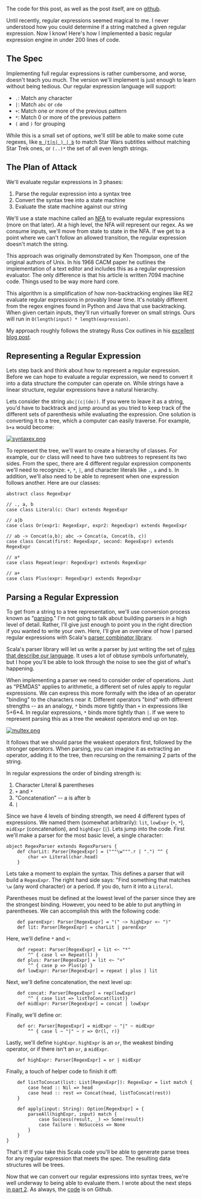 The code for this post, as well as the post itself, are on [github](https://github.com/rcoh/toyregex).

Until recently, regular expressions seemed magical to me. I never understood how you could determine if a string matched a given regular expression. Now I know! Here's how I implemented a basic regular expression engine in under 200 lines of code.
## The Spec ##
Implementing full regular expressions is rather cumbersome, and worse, doesn't teach you much. The version we'll implement is just enough to learn without being tedious. Our regular expression language will support:
* `.`: Match any character
* ``|``: Match ``abc`` or ``cde`` 
* ``+``: Match one or more of the previous pattern
* ``*``: Match 0 or more of the previous pattern
* ``(`` and ``)`` for grouping

While this is a small set of options, we'll still be able to make some cute regexes, like [``m (t|n| ) | b``](http://xkcd.com/1313/) to match Star Wars subtitles without matching Star Trek ones, or ``(..)*`` the set of all even length strings. 

## The Plan of Attack ##

We'll evaluate regular expressions in 3 phases:
1. Parse the regular expression into a syntax tree
2. Convert the syntax tree into a state machine
3. Evaluate the state machine against our string

We'll use a state machine called an [NFA](http://en.wikipedia.org/wiki/Nondeterministic_finite_automaton) to evaluate regular expressions (more on that later). At a high level, the NFA will represent our regex. As we consume inputs, we'll move from state to state in the NFA. If we get to a point where we can't follow an allowed transition, the regular expression doesn't match the string.

This approach was originally demonstrated by Ken Thompson, one of the original authors of Unix. In his 1968 CACM paper he outlines the implementation of a text editor and includes this as a regular expression evaluator. The only difference is that his article is written 7094 machine code. Things used to be way more hard core.

This algorithm is a simplification of how non-backtracking engines like RE2 evaluate regular expressions in provably linear time. It's notably different from the regex engines found in Python and Java that use backtracking. When given certain inputs, they'll run virtually forever on small strings. Ours will run in ``O(length(input) * length(expression)``.

My approach roughly follows the strategy Russ Cox outlines in his [excellent blog post](http://swtch.com/~rsc/regexp/regexp1.html).

## Representing a Regular Expression ##
Lets step back and think about how to represent a regular expression. Before we can hope to evaluate a regular expression, we need to convert it into a data structure the computer can operate on. While strings have a linear structure, regular expressions have a natural hierarchy.

Lets consider the string `abc|(c|(de))`. If you were to leave it as a string, you'd have to backtrack and jump around as you tried to keep track of the different sets of parenthesis while evaluating the expression. One solution is converting it to a tree, which a computer can easily traverse. For example, ``b+a`` would become:

[![syntaxex.png](https://d23f6h5jpj26xu.cloudfront.net/utcttrpai2yaw_small.png)](http://img.svbtle.com/utcttrpai2yaw.png)  

To represent the tree, we'll want to create a hierarchy of classes. For example, our ``Or`` class will need to have two subtrees to represent its two sides. From the spec, there are 4 different regular expression components we'll need to recognize: ``+``, ``*``, ``|``, and character literals like ``.``, ``a`` and ``b``. In addition, we'll also need to be able to represent when one expression follows another. Here are our classes:
    
    abstract class RegexExpr

    // ., a, b
    case class Literal(c: Char) extends RegexExpr

    // a|b
    case class Or(expr1: RegexExpr, expr2: RegexExpr) extends RegexExpr

    // ab -> Concat(a,b); abc -> Concat(a, Concat(b, c))
    case class Concat(first: RegexExpr, second: RegexExpr) extends RegexExpr

    // a*
    case class Repeat(expr: RegexExpr) extends RegexExpr
    
    // a+
    case class Plus(expr: RegexExpr) extends RegexExpr 


## Parsing a Regular Expression

To get from a string to a tree representation, we'll use conversion process known as "[parsing](http://en.wikipedia.org/wiki/Parsing)." I'm not going to talk about building parsers in a high level of detail. Rather, I'll give just enough to point you in the right direction if you wanted to write your own. Here, I'll give an overview of how I parsed regular expressions with Scala's [parser combinator library](http://www.scala-lang.org/api/2.10.3/index.html#scala.util.parsing.combinator.Parsers).

Scala's parser library will let us write a parser by just writing the set of [rules that describe our language](http://en.wikipedia.org/wiki/Formal_grammar). It uses a lot of obtuse symbols unfortunately, but I hope you'll be able to look through the noise to see the gist of what's happening.

When implementing a parser we need to consider order of operations. Just as "PEMDAS" applies to arithmetic, a different set of rules apply to regular expressions. We can express this more formally with the idea of an operator "binding" to the characters near it. Different operators "bind" with different strengths -- as an analogy, ``*`` binds more tightly than ``+`` in expressions like 5+6*4. In regular expressions, ``*`` binds more tightly than ``|``. If we were to represent parsing this as a tree the weakest operators end up on top. 
 
[![multex.png](https://d23f6h5jpj26xu.cloudfront.net/sstquqt5mol21w_small.png)](http://img.svbtle.com/sstquqt5mol21w.png)

It follows that we should parse the weakest operators first, followed by the stronger operators. When parsing, you can imagine it as extracting an operator, adding it to the tree, then recursing on the remaining 2 parts of the string. 

In regular expressions the order of binding strength is:
1. Character Literal & parentheses
2. `+` and `*` 
3. "Concatenation" -- a is after b
4. `|`

Since we have 4 levels of binding strength, we need 4 different types of expressions. We named them (somewhat arbitrarily): ``lit``, ``lowExpr`` (``+``, ``*``), ``midExpr`` (concatenation), and ``highExpr`` (``|``). Lets jump into the code. First we'll make a parser for the most basic level, a single character:

    object RegexParser extends RegexParsers {
        def charLit: Parser[RegexExpr] = ("""\w""".r | ".") ^^ { 
            char => Literal(char.head) 
        }

Lets take a moment to explain the syntax. This defines a parser that will build a ``RegexExpr``. The right hand side says: "Find something that matches ``\w`` (any word character) or a period. If you do, turn it into a ``Literal``.

Parentheses must be defined at the lowest level of the parser since they are the strongest binding. However, you need to be able to put anything in parentheses. We can accomplish this with the following code:

        def parenExpr: Parser[RegexExpr] = "(" ~> highExpr <~ ")"
        def lit: Parser[RegexExpr] = charLit | parenExpr

Here, we'll define ``*`` and ``+``:

        def repeat: Parser[RegexExpr] = lit <~ "*" 
            ^^ { case l => Repeat(l) } 
        def plus: Parser[RegexExpr] = lit <~ "+" 
            ^^ { case p => Plus(p) }
        def lowExpr: Parser[RegexExpr] = repeat | plus | lit

Next, we'll define concatenation, the next level up:

        def concat: Parser[RegexExpr] = rep(lowExpr) 
            ^^ { case list => listToConcat(list)}
        def midExpr: Parser[RegexExpr] = concat | lowExpr

Finally, we'll define or:

        def or: Parser[RegexExpr] = midExpr ~ "|" ~ midExpr 
            ^^ { case l ~ "|" ~ r => Or(l, r)}

Lastly, we'll define ``highExpr``. ``highExpr`` is an ``or``, the weakest binding operator, or if there isn't an ``or``, a ``midExpr``.

        def highExpr: Parser[RegexExpr] = or | midExpr

Finally, a touch of helper code to finish it off:

        def listToConcat(list: List[RegexExpr]): RegexExpr = list match {
            case head :: Nil => head
            case head :: rest => Concat(head, listToConcat(rest))
        }

        def apply(input: String): Option[RegexExpr] = {
            parseAll(highExpr, input) match {
                case Success(result, _) => Some(result)
                case failure : NoSuccess => None
            }
        }
    }

That's it! If you take this Scala code you'll be able to generate parse trees for any regular expression that meets the spec. The resulting data structures will be trees. 

Now that we can convert our regular expressions into syntax trees, we're well underway to being able to evaluate them. I wrote about the next steps [in part 2](http://rcoh.svbtle.com/regular-expressions-part-2). As always, the [code](https://www.github.com/rcoh/toyregex) is on Github.
